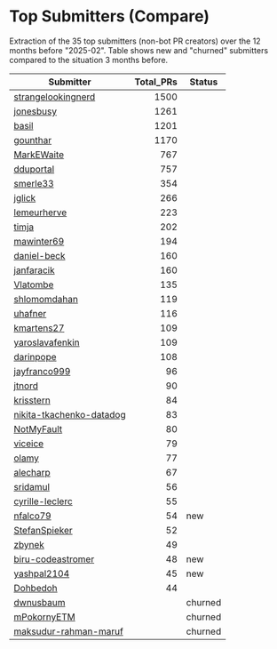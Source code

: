 # Top Submitters (Compare)

Extraction of the 35 top submitters (non-bot PR creators) 
over the 12 months before "2025-02".
Table shows new and "churned" submitters compared 
to the situation 3 months before.


| Submitter                | Total_PRs | Status  |
| ------------------------ | --------: | ------- |
| [strangelookingnerd](plot/strangelookingnerd.png) |      1500 |         |
| [jonesbusy](plot/jonesbusy.png) |      1261 |         |
| [basil](plot/basil.png) |      1201 |         |
| [gounthar](plot/gounthar.png) |      1170 |         |
| [MarkEWaite](plot/MarkEWaite.png) |       767 |         |
| [dduportal](plot/dduportal.png) |       757 |         |
| [smerle33](plot/smerle33.png) |       354 |         |
| [jglick](plot/jglick.png) |       266 |         |
| [lemeurherve](plot/lemeurherve.png) |       223 |         |
| [timja](plot/timja.png) |       202 |         |
| [mawinter69](plot/mawinter69.png) |       194 |         |
| [daniel-beck](plot/daniel-beck.png) |       160 |         |
| [janfaracik](plot/janfaracik.png) |       160 |         |
| [Vlatombe](plot/Vlatombe.png) |       135 |         |
| [shlomomdahan](plot/shlomomdahan.png) |       119 |         |
| [uhafner](plot/uhafner.png) |       116 |         |
| [kmartens27](plot/kmartens27.png) |       109 |         |
| [yaroslavafenkin](plot/yaroslavafenkin.png) |       109 |         |
| [darinpope](plot/darinpope.png) |       108 |         |
| [jayfranco999](plot/jayfranco999.png) |        96 |         |
| [jtnord](plot/jtnord.png) |        90 |         |
| [krisstern](plot/krisstern.png) |        84 |         |
| [nikita-tkachenko-datadog](plot/nikita-tkachenko-datadog.png) |        83 |         |
| [NotMyFault](plot/NotMyFault.png) |        80 |         |
| [viceice](plot/viceice.png) |        79 |         |
| [olamy](plot/olamy.png) |        77 |         |
| [alecharp](plot/alecharp.png) |        67 |         |
| [sridamul](plot/sridamul.png) |        56 |         |
| [cyrille-leclerc](plot/cyrille-leclerc.png) |        55 |         |
| [nfalco79](plot/nfalco79.png) |        54 | new     |
| [StefanSpieker](plot/StefanSpieker.png) |        52 |         |
| [zbynek](plot/zbynek.png) |        49 |         |
| [biru-codeastromer](plot/biru-codeastromer.png) |        48 | new     |
| [yashpal2104](plot/yashpal2104.png) |        45 | new     |
| [Dohbedoh](plot/Dohbedoh.png) |        44 |         |
| [dwnusbaum](plot/dwnusbaum.png) |           | churned |
| [mPokornyETM](plot/mPokornyETM.png) |           | churned |
| [maksudur-rahman-maruf](plot/maksudur-rahman-maruf.png) |           | churned |
